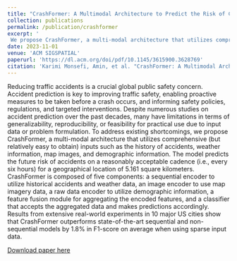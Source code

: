 ```yaml
---
title: "CrashFormer: A Multimodal Architecture to Predict the Risk of Crash"
collection: publications
permalink: /publication/crashformer
excerpt: '
 We propose CrashFormer, a multi-modal architecture that utilizes comprehensive (but relatively easy to obtain) inputs such as the history of accidents, weather information, map images, and demographic information. The model predicts the future risk of accidents on a reasonably acceptable cadence (i.e., every six hours) for a geographical location of 5.161 square kilometers.'
date: 2023-11-01
venue: 'ACM SIGSPATIAL'
paperurl: 'https://dl.acm.org/doi/pdf/10.1145/3615900.3628769'
citation: 'Karimi Monsefi, Amin, et al. "CrashFormer: A Multimodal Architecture to Predict the Risk of Crash." Proceedings of the 1st ACM SIGSPATIAL International Workshop on Advances in Urban-AI. 2023.'
---
```


Reducing traffic accidents is a crucial global public safety concern. Accident prediction is key to improving traffic safety, enabling proactive measures to be taken before a crash occurs, and informing safety policies, regulations, and targeted interventions. Despite numerous studies on accident prediction over the past decades, many have limitations in terms of generalizability, reproducibility, or feasibility for practical use due to input data or problem formulation.
To address existing shortcomings, we propose CrashFormer, a multi-modal architecture that utilizes comprehensive (but relatively easy to obtain) inputs such as the history of accidents, weather information, map images, and demographic information. The model predicts the future risk of accidents on a reasonably acceptable cadence (i.e., every six hours) for a geographical location of 5.161 square kilometers. CrashFormer is composed of five components: a sequential encoder to utilize historical accidents and weather data, an image encoder to use map imagery data, a raw data encoder to utilize demographic information, a feature fusion module for aggregating the encoded features, and a classifier that accepts the aggregated data and makes predictions accordingly. Results from extensive real-world experiments in 10 major US cities show that CrashFormer outperforms state-of-the-art sequential and non-sequential models by 1.8\% in F1-score on average when using sparse input data.

[Download paper here](../files/crashformer.pdf)
